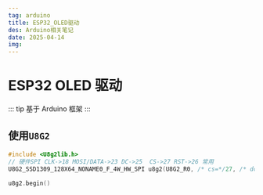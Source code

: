 ```yaml
---
tag: arduino
title: ESP32_OLED驱动
des: Arduino相关笔记
date: 2025-04-14
img: 
---
```


# ESP32 OLED 驱动

::: tip 
基于 Arduino 框架
:::


## 使用`U8G2`

```cpp
#include <U8g2lib.h>
// 硬件SPI CLK->18 MOSI/DATA->23 DC->25  CS->27 RST->26 常用 
U8G2_SSD1309_128X64_NONAME0_F_4W_HW_SPI u8g2(U8G2_R0, /* cs=*/27, /* dc=*/25, /* reset=*/26);

u8g2.begin()

```





